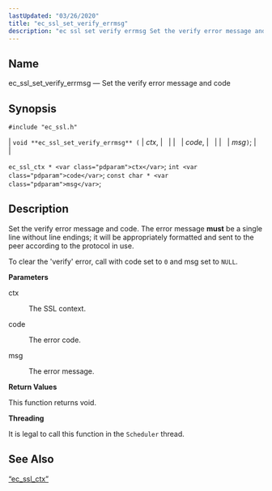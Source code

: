 ```yaml
---
lastUpdated: "03/26/2020"
title: "ec_ssl_set_verify_errmsg"
description: "ec ssl set verify errmsg Set the verify error message and code void ec ssl set verify errmsg ctx code msg ec ssl ctx ctx int code const char msg Set the verify error message and code The error message must be a single line without line endings it will..."
---
```


<a name="apis.ec_ssl_set_verify_errmsg"></a> 
## Name

ec_ssl_set_verify_errmsg — Set the verify error message and code

## Synopsis

`#include "ec_ssl.h"`

| `void **ec_ssl_set_verify_errmsg** (` | <var class="pdparam">ctx</var>, |   |
|   | <var class="pdparam">code</var>, |   |
|   | <var class="pdparam">msg</var>`)`; |   |

`ec_ssl_ctx * <var class="pdparam">ctx</var>`;
`int <var class="pdparam">code</var>`;
`const char * <var class="pdparam">msg</var>`;<a name="idp62780592"></a> 
## Description

Set the verify error message and code. The error message **must** be a single line without line endings; it will be appropriately formatted and sent to the peer according to the protocol in use.

To clear the 'verify' error, call with code set to `0` and msg set to `NULL`.

**<a name="idp62784064"></a> Parameters**

<dl class="variablelist">

<dt>ctx</dt>

<dd>

The SSL context.

</dd>

<dt>code</dt>

<dd>

The error code.

</dd>

<dt>msg</dt>

<dd>

The error message.

</dd>

</dl>

**<a name="idp62790432"></a> Return Values**

This function returns void.

**<a name="idp62791344"></a> Threading**

It is legal to call this function in the `Scheduler` thread.

<a name="idp62792880"></a> 
## See Also

[“ec_ssl_ctx”](/momentum/3/3-api/structs-ec-ssl-ctx)